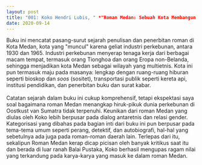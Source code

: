 ```yaml
---
layout: post
title: "001: Koko Hendri Lubis, " *"Roman Medan: Sebuah Kota Membangun Harapan"* "(2018)"
date: 2020-09-14
---
```

Buku ini mencatat pasang-surut sejarah penulisan dan penerbitan roman di Kota Medan, kota yang "muncul" karena geliat industri perkebunan, antara 1930 dan 1965. Industri perkebunan menyerap tenaga kerja dari berbagai macam tempat, termasuk orang Tionghoa dan orang Eropa non-Belanda, sehingga menjadikan kota Medan sebagai wilayah yang multietnis. Kota ini pun termasuk maju pada masanya: lengkap dengan ruang-ruang hiburan seperti bioskop dan *soos* (sositet), transportasi publik seperti kereta api, institusi pendidikan, dan penerbitan buku dan surat kabar. <br/> <br/> Catatan sejarah dalam buku ini cukup komprehensif, tetapi ekspektasi saya soal bagaimana roman Medan menangkap hiruk-pikuk dunia perkebunan di Oostkust van Sumatra tidak terpenuhi. Keunikan dari roman Medan yang diulas oleh Koko lebih berpusar pada dialog antaretnis dan relasi gender. Kategorisasi yang dibahas pada bagian inti dari buku ini pun berpusar pada tema-tema umum seperti perang, detektif, dan autobiografi, hal-hal yang sebetulnya ada juga pada roman-roman daerah lain. Terlepas dari itu, sekalipun Roman Medan kerap dicap picisan oleh banyak kritikus saat itu dan berada di luar ranah Balai Pustaka, Koko berhasil mengupas ragam nilai yang terkandung pada karya-karya yang masuk ke dalam roman Medan.
